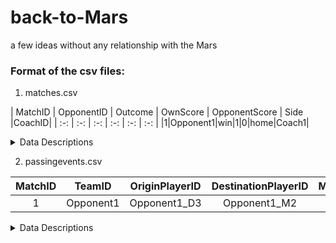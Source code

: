 # back-to-Mars
a few ideas without any relationship with the Mars

### Format of the csv files:



1. matches.csv


| MatchID | OpponentID | Outcome | OwnScore | OpponentScore | Side |CoachID|
| :-: | :-: | :-: | :-: | :-: | :-: |
|1|Opponent1|win|1|0|home|Coach1|


<details>
<summary>Data Descriptions</summary>
<pre><code>
MatchID
A unqiue identifier for each match played during the season, and reflects the order of the match in the season.

OpponentID
A unqiue identifier for the opposing team played in the match.  Note that the Huskies play each opposing team twice during the season.

Outcome
Result of the match, eiter `win', `loss', or `tie'.

OwnScore
Number of goals scored by the Huskies.

OpponentScore
Number of goals scored by the Opposing Team.

Side
Whether the Huskies were the `home' team or `away' team.

CoachID
A unqiue identifier for the Huskies coach for this match.

</code></pre>
</details>


2. passingevents.csv


|MatchID |TeamID | OriginPlayerID | DestinationPlayerID |MatchPeriod|EventTime|EventSubType|EventOrigin_x|EventOrigin_y|EventDestination_x|EventDestination_y|
| :------: | :------: | :------: | :------: | :------: | :------: | :------: | :------: | :------: | :------: | :------: |
|1|Opponent1|Opponent1_D3|Opponent1_M2|1H|154.63611600000002|Simple pass|46|56|56.0|68.0|


<details>
<summary>Data Descriptions</summary>
<pre><code>
MatchID
A unqiue identifier for each match played during the season (see matches.csv).

TeamID
A unqiue identifier for the team involved in the pass (either 'Huskies' or OpponentID from matches.csv).

OriginPlayerID
A unqiue identifier for the Player at the origin of the pass.  The PlayerID has the form "TeamID_PlayerPosition##" where 'TeamID' denotes the team on which the player plays and PlayerPosition reflects the player's position.  Possible positions are: 'F':forward, 'D':defense, 'M':midfield, or 'G':goalkeeper

DestinationPlayerID
A unqiue identifier for the Player at the destination of the pass. (see OriginPlayerID)

MatchPeriod
The half in which the event took place.  '1H': first half, '2H': second half

EventTime
The time in seconds during the MatchPeriod (1st or 2nd half) at which the event took place.

EventSubType
The type of pass made. Can be one of: 'Head pass', 'Simple pass', 'Launch', 'High pass', 'Hand pass', 'Smart pass', 'Cross'.

EventOrigin_x
The x-coordinate on the field at which the pass originated. The x-coordinate is in the range [0, 100] and is oriented from the perspective of the attacking team, where 0 indicates the team's own goal, and 100 indicates the oppositing team's goal.

EventOrigin_y
The y-coordinate on the field at which the pass originated. The y-coordinate is in the range [0, 100] and is oriented from the perspective of the attacking team, where 0 indicates the team's left-hand side, and 100 indicates the team's right-hand side.

EventDestination_x
The x-coordinate on the field at the pass destination.  (see EventOrigin_x)

EventDestination_y
The y-coordinate on the field at the pass destination.  (see EventOrigin_y)

</code></pre>

3. fullevents.csv


|MatchID |TeamID | OriginPlayerID | DestinationPlayerID |MatchPeriod|EventTime|EventSubType|EventOrigin_x|EventOrigin_y|EventDestination_x|EventDestination_y|
| :------: | :------: | :------: | :------: | :------: | :------: | :------: | :------: | :------: | :------: | :------: |
| 1 | Huskies | Huskies_G1 |1H | 31.174680999999993 | Free Kick | Goal kick | 0.0 | 0.0 | 66.0 | 89.0|


<details>
<summary>Data Descriptions</summary>
<pre><code>

MatchID
A unqiue identifier for each match played during the season (see matches.csv).

TeamID
A unqiue identifier for the team involved in the pass (either 'Huskies' or OpponentID from matches.csv).

OriginPlayerID
A unqiue identifier for the Player initiating the event.  The PlayerID has the form "TeamID_PlayerPosition##" where 'TeamID' denotes the team on which the player plays and PlayerPosition reflects the player's position.  Possible positions are: 'F':forward, 'D':defense, 'M':midfield, or 'G':goalkeeper

DestinationPlayerID
A unqiue identifier for the Player at the destination of the event. (see OriginPlayerID)
NOTE: Only valid for 'Pass' or 'Subsition' event types, otherwise NaN.

MatchPeriod
The half in which the event took place.  '1H': first half, '2H': second half

EventTime
The time in seconds during the MatchPeriod (1st or 2nd half) at which the event took place.

EventType
The type of the event. Can be one of: 'Free Kick', 'Duel', 'Pass', 'Others on the ball', 'Foul', 'Goalkeeper leaving line', 'Offside', 'Save attempt', 'Shot', 'Substitution', 'Interruption'

EventSubType
The subtype of the event. Can be one of: 'Goal kick', 'Air duel', 'Throw in', 'Head pass', 'Ground loose ball duel', 'Simple pass', 'Launch', 'High pass', 'Touch', 'Ground defending duel', 'Hand pass', 'Ground attacking duel', 'Foul', 'Free kick cross', 'Goalkeeper leaving line', '', 'Free Kick', 'Smart pass', 'Cross', 'Save attempt', 'Corner', 'Clearance', 'Shot', 'Acceleration', 'Reflexes', 'Substitution', 'Late card foul', 'Simulation', 'Free kick shot', 'Protest', 'Hand foul', 'Penalty', 'Violent Foul', 'Whistle', 'Out of game foul', 'Ball out of the field', 'Time lost foul'

EventOrigin_x
The x-coordinate on the field at which the event originated. The x-coordinate is in the range [0, 100] and is oriented from the perspective of the attacking team, where 0 indicates the team's own goal, and 100 indicates the oppositing team's goal.

EventOrigin_y
The y-coordinate on the field at which the event originated. The y-coordinate is in the range [0, 100] and is oriented from the perspective of the attacking team, where 0 indicates the team's left-hand side, and 100 indicates the team's right-hand side.

EventDestination_x
The x-coordinate on the field at the event destination.  (see EventOrigin_x)

EventDestination_y
The y-coordinate on the field at the event destination.  (see EventOrigin_y)

</code></pre>
</details>

>NOTE: For 'Substitution' events, the Outgoing player is the OriginPlayerID, while in the incoming player is the DestinationPlayerID
